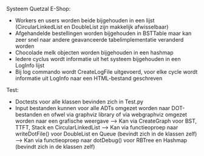 Systeem Quetzal E-Shop:
- Workers en users worden beide bijgehouden in een lijst (CircularLinkedList en DoubleList zijn makkelijk afwisselbaar)
- Afgehandelde bestellingen worden bijgehouden in BSTTable maar kan zeer snel naar andere geavanceerde tabelimplementatie veranderd worden
- Chocolade melk objecten worden bijgehouden in een hashmap
- Iedere cyclus wordt informatie uit het systeem bijgehouden in een LogInfo lijst
- Bij log commando wordt CreateLogFile uitgevoerd, voor elke cycle wordt informatie uit LogInfo naar een HTML-bestand geschreven

Test:
- Doctests voor alle klassen bevinden zich in Test.py
- Input bestanden kunnen voor alle ADTs omgezet worden naar DOT-bestanden en ofwel via graphviz library of via webgraphviz omgezet worden naar een grafische weergave
--> Kan via CreateGraph voor BST, TTFT, Stack en CircularLinkedList
--> Kan via functieoproep naar writeDotFile() voor DoubleList en Queue (bevindt zich in de klassen zelf)
--> Kan via functieoproep naar dotDebug() voor RBTree en Hashmap (bevindt zich in de klassen zelf)
